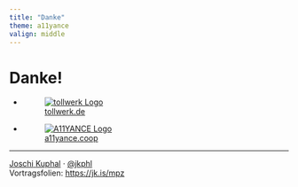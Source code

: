 ```yaml
---
title: "Danke"
theme: a11yance
valign: middle
---
```

# Danke!

<ul id="logos" class="static">
<li>
<a href="https://tollwerk.de" target="_blank">
<figure>
<img src="images/tollwerk.svg" alt="tollwerk Logo"/>
<figcaption>tollwerk.de</figcaption>
</figure>
</a>
</li>
<li>
<a href="https://a11yance.coop" target="_blank">
<figure>
<img src="images/a11yance.svg" alt="A11YANCE Logo"/>
<figcaption>a11yance.coop</figcaption>
</figure>
</a>
</li>
</ul>

---
<div class="p-author h-card">
<a href="https://jkphl.is" target="_blank" rel="me"><span class="p-given-name">Joschi</span> <span class="p-family-name">Kuphal</span></a> · <a href="https://twitter.com/jkphl" rel="me" target="_blank">@jkphl</a>
</div>
<div>
Vortragsfolien: <a href="https://jkphl.is/slides/mpz/a11y" target="_top" rel="noopener">https://jk.is/mpz</a>
</div>
